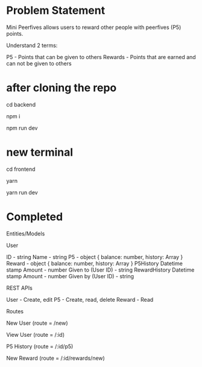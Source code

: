 
# Problem Statement

Mini Peerfives allows users to reward other people with peerfives (P5) points.

Understand 2 terms:

P5 - Points that can be given to others
Rewards - Points that are earned and can not be given to others

# after cloning the repo

cd backend

npm i

npm run dev

# new terminal

cd frontend

yarn

yarn run dev

# Completed


Entities/Models


User


ID - string
Name - string
P5 - object
{
    balance: number,
    history: Array<P5History>
}
Reward - object
{
    balance: number,
    history: Array<RewardHistory>
}
P5History
Datetime stamp
Amount - number
Given to (User ID) - string
RewardHistory
Datetime stamp
Amount - number
Given by (User ID) - string

REST APIs

User - Create, edit
P5 - Create, read, delete
Reward - Read

Routes

New User (route = /new)

View User (route = /:id)

P5 History (route = /:id/p5)

New Reward (route = /:id/rewards/new)




